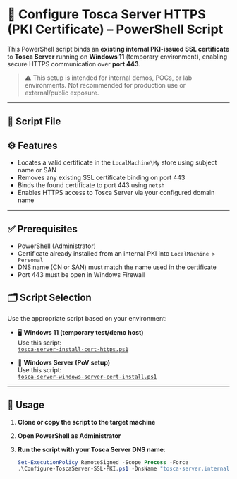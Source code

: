 # 🔐 Configure Tosca Server HTTPS (PKI Certificate) – PowerShell Script

This PowerShell script binds an **existing internal PKI-issued SSL certificate** to **Tosca Server** running on **Windows 11** (temporary environment), enabling secure HTTPS communication over **port 443**.

> ⚠️ This setup is intended for internal demos, POCs, or lab environments. Not recommended for production use or external/public exposure.

---

## 📁 Script File

## ⚙️ Features

- Locates a valid certificate in the `LocalMachine\My` store using subject name or SAN
- Removes any existing SSL certificate binding on port 443
- Binds the found certificate to port 443 using `netsh`
- Enables HTTPS access to Tosca Server via your configured domain name

---

## ✅ Prerequisites

- PowerShell (Administrator)
- Certificate already installed from an internal PKI into `LocalMachine > Personal`
- DNS name (CN or SAN) must match the name used in the certificate
- Port 443 must be open in Windows Firewall

## 🗂️ Script Selection

Use the appropriate script based on your environment:

- 🖥️ **Windows 11 (temporary test/demo host)**  
  Use this script:  
  [`tosca-server-install-cert-https.ps1`](https://github.com/fillegar/tosca-server-cert-install/blob/main/tosca-server-install-cert-https.ps1)

- 🏢 **Windows Server (PoV setup)**  
  Use this script:  
  [`tosca-server-windows-server-cert-install.ps1`](https://github.com/fillegar/tosca-server-cert-install/blob/main/tosca-server-windows-server-cert-install.ps1)

---

## 🚀 Usage

1. **Clone or copy the script to the target machine**

2. **Open PowerShell as Administrator**

3. **Run the script with your Tosca Server DNS name**:
   ```powershell
   Set-ExecutionPolicy RemoteSigned -Scope Process -Force
   .\Configure-ToscaServer-SSL-PKI.ps1 -DnsName "tosca-server.internal.domain.com"
